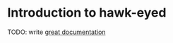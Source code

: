 # Introduction to hawk-eyed

TODO: write [great documentation](http://jacobian.org/writing/what-to-write/)
